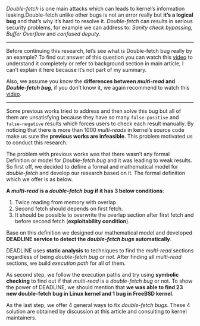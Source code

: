 *Double-fetch* is one main attacks which can leads to kernel’s information leaking.Double-fetch unlike other bugs is not an error really but **it’s a logical bug** and that’s why it’s hard to resolve it. *Double-fetch* can results in serious security problems, for example we can address to: *Sanity check bypassing*, *Buffer
Overflow* and *confused deputy*.  

---

Before continuing this research, let’s see what is Double-fetch bug really by an example? To find out answer of this question you can watch this [video][v] to understand it completely or refer to background section in main article, I can’t explain it here
because it’s not part of my summary.

Also, we assume you know the **differences between *multi-read* and *Double-fetch bug***, if you don’t know it, we again recommend to watch this [video][v].

***
Some previous works tried to address and then solve this bug but all of them are unsatisfying because they have so many `false-positive` and `false-negative` results which forces users to check each result manually. By noticing that there is more than 1000 *multi-reads* in kernel’s source code make us sure the **previous works are infeasible**. This problem motivated us to conduct this research.

The problem with previous works was that there wasn’t any formal Definition or model for *Double-fetch bug* and it was leading to weak results. So first off, we decided to define a formal and mathematical
model for *double-fetch* and develop our research based on it.
The formal definition which we offer is as below.

**A *multi-read* is a *double-fetch bug* if it has 3 below conditions**:
1. Twice reading from memory with overlap.
2. Second fetch should depends on first fetch.
3. It should be possible to overwrite the overlap section after first fetch and before second fetch (**exploitability condition**).

Base on this definition we designed our mathematical model and developed **DEADLINE service to detect
the *double-fetch bugs* automatically**.

DEADLINE uses **static analysis** to techniques to find the *multi-read* sections regardless of being *double-fetch bug or not*. After finding all *multi-read* sections, we build *execution path* for all of them.

As second step, we follow the execution paths and try using **symbolic checking** to find out if that *multi-read* is a *double-fetch bug* or not. To show the power of DEADLINE, we should mention that **we was able to find 23 new double-fetch bug in Linux kernel and 1 bug in FreeBSD kernel**.

As the last step, we offer 4 general ways to fix *double-fetch bugs*. These 4 solution are obtained by discussion at this article and consulting to kernel maintainers.

[v]: https://www.youtube.com/watch?v=B1JEE84f8G0&ab_channel=IEEESymposiumonSecurityandPrivacy